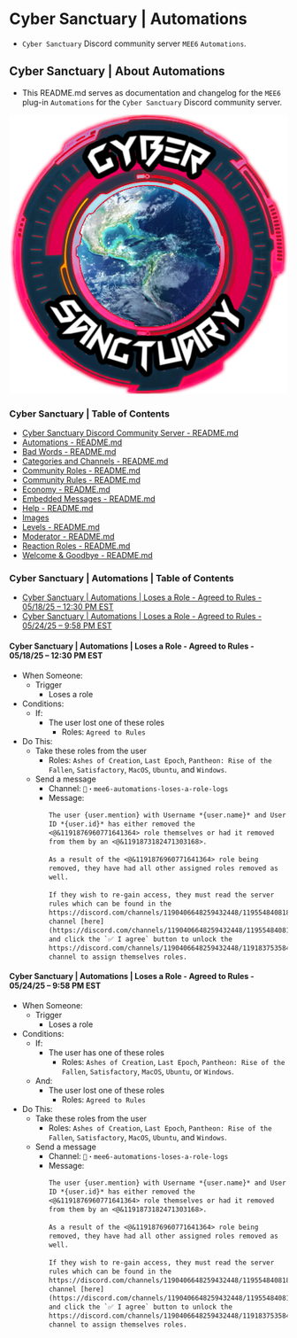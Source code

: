 <!-- omit from toc -->
# Cyber Sanctuary | Automations
* `Cyber Sanctuary` Discord community server `MEE6` `Automations`.

<!-- omit from toc -->
## Cyber Sanctuary | About Automations
* This README.md serves as documentation and changelog for the `MEE6` plug-in `Automations` for the `Cyber Sanctuary` Discord community server.

![alttext](/Images/Server%20Icons/Cyber%20Sanctuary%20-%20Server%20Icons%20-%20512x512%20-%20Earth%20from%20Space%201%20-%20Cyber%20Sanctuary.png)

<!-- omit from toc -->
### Cyber Sanctuary | Table of Contents
* [Cyber Sanctuary Discord Community Server - README.md](/README.md)
* [Automations - README.md](/Automations/README.md)
* [Bad Words - README.md](/Bad%20Words/README.md)
* [Categories and Channels - README.md](/Categories%20and%20Channels/README.md)
* [Community Roles - README.md](/Community%20Roles/README.md)
* [Community Rules - README.md](/Community%20Rules/README.md)
* [Economy - README.md](/Economy/README.md)
* [Embedded Messages - README.md](/Embedded%20Messages/README.md)
* [Help - README.md](/Help/README.md)
* [Images](/Images/)
* [Levels - README.md](/Levels/README.md)
* [Moderator - README.md](/Moderator/README.md)
* [Reaction Roles - README.md](/Reaction%20Roles/README.md)
* [Welcome & Goodbye - README.md](/Welcome%20&%20Goodbye/README.md)

<!-- omit from toc -->
### Cyber Sanctuary | Automations | Table of Contents
* [Cyber Sanctuary | Automations | Loses a Role - Agreed to Rules - 05/18/25 – 12:30 PM EST](#cyber-sanctuary--automations--loses-a-role---agreed-to-rules---051825--1230-pm-est)
* [Cyber Sanctuary | Automations | Loses a Role - Agreed to Rules - 05/24/25 – 9:58 PM EST](#cyber-sanctuary--automations--loses-a-role---agreed-to-rules---052425--958-pm-est)

#### Cyber Sanctuary | Automations | Loses a Role - Agreed to Rules - 05/18/25 – 12:30 PM EST
* When Someone:
    * Trigger
        * Loses a role
* Conditions:
    * If:
        * The user lost one of these roles
            * Roles: `Agreed to Rules`
* Do This:
    * Take these roles from the user
        * Roles: `Ashes of Creation`, `Last Epoch`, `Pantheon: Rise of the Fallen`, `Satisfactory`, `MacOS`, `Ubuntu`, and `Windows`.
    * Send a message
        * Channel: `📖・mee6-automations-loses-a-role-logs`
        * Message:
            ```
            The user {user.mention} with Username *{user.name}* and User ID *{user.id}* has either removed the <@&1191876960771641364> role themselves or had it removed from them by an <@&1191873182471303168>.

            As a result of the <@&1191876960771641364> role being removed, they have had all other assigned roles removed as well.

            If they wish to re-gain access, they must read the server rules which can be found in the https://discord.com/channels/1190406648259432448/1195548408182743161 channel [here](https://discord.com/channels/1190406648259432448/1195548408182743161/1195548746574991400) and click the `✅ I agree` button to unlock the https://discord.com/channels/1190406648259432448/1191837535849168957 channel to assign themselves roles.
            ```

#### Cyber Sanctuary | Automations | Loses a Role - Agreed to Rules - 05/24/25 – 9:58 PM EST
* When Someone:
    * Trigger
        * Loses a role
* Conditions:
    * If:
        * The user has one of these roles
            * Roles: `Ashes of Creation`, `Last Epoch`, `Pantheon: Rise of the Fallen`, `Satisfactory`, `MacOS`, `Ubuntu`, or `Windows`.
    * And:
        * The user lost one of these roles
            * Roles: `Agreed to Rules`
* Do This:
    * Take these roles from the user
        * Roles: `Ashes of Creation`, `Last Epoch`, `Pantheon: Rise of the Fallen`, `Satisfactory`, `MacOS`, `Ubuntu`, and `Windows`.
    * Send a message
        * Channel: `📖・mee6-automations-loses-a-role-logs`
        * Message:
            ```
            The user {user.mention} with Username *{user.name}* and User ID *{user.id}* has either removed the <@&1191876960771641364> role themselves or had it removed from them by an <@&1191873182471303168>.

            As a result of the <@&1191876960771641364> role being removed, they have had all other assigned roles removed as well.

            If they wish to re-gain access, they must read the server rules which can be found in the https://discord.com/channels/1190406648259432448/1195548408182743161 channel [here](https://discord.com/channels/1190406648259432448/1195548408182743161/1195548746574991400) and click the `✅ I agree` button to unlock the https://discord.com/channels/1190406648259432448/1191837535849168957 channel to assign themselves roles.
            ```